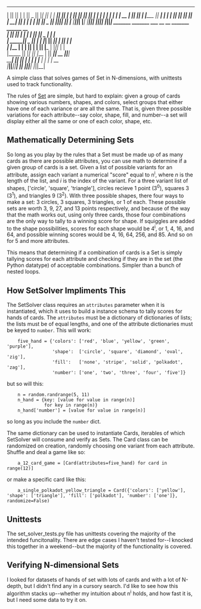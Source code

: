  _______  _______  _______    _______  _______  __   __  _______ 
|       ||       ||       |  |       ||   _   ||  |_|  ||       |
|  _____||    ___||_     _|  |    ___||  |_|  ||       ||    ___|
| |_____ |   |___   |   |    |   | __ |       ||       ||   |___ 
|_____  ||    ___|  |   |    |   ||  ||       ||       ||    ___|
 _____| ||   |___   |   |    |   |_| ||   _   || ||_|| ||   |___ 
|_______||_______|  |___|    |_______||__| |__||_|   |_||_______|
     _______  _______  ___      __   __  _______  ______    __   
    |       ||       ||   |    |  | |  ||       ||    _ |  |  |  
    |  _____||   _   ||   |    |  |_|  ||    ___||   | ||  |  |  
    | |_____ |  | |  ||   |    |       ||   |___ |   |_||_ |  |  
    |_____  ||  |_|  ||   |___ |       ||    ___||    __  ||__|  
     _____| ||       ||       | |     | |   |___ |   |  | | __   
    |_______||_______||_______|  |___|  |_______||___|  |_||__|  

A simple class that solves games of Set in N-dimensions, with unittests used to track functionality.

The rules of [Set](https://en.wikipedia.org/wiki/Set_(game)) are simple, but hard to explain: given a group of cards showing various numbers, shapes, and colors, select groups that either have one of each variance or are all the same. That is, given three possible variations for each attribute--say color, shape, fill, and number--a set will display either all the same or one of each color, shape, etc.

## Mathematically Determining Sets

So long as you play by the rules that a Set must be made up of as many cards as there are possible attributes, you can use math to determine if a given group of cards is a set. Given a list of possible variants for an attribute, assign each variant a numerical "score" equal to n<sup>i</sup>, where _n_ is the length of the list, and _i_ is the index of the variant. For a three variant list of shapes, ['circle', 'square', 'triangle'], circles recieve 1 point (3<sup>0</sup>), squares 3 (3<sup>1</sup>), and triangles 9 (3<sup>2</sup>). With three possible shapes, there four ways to make a set: 3 circles, 3 squares, 3 triangles, or 1 of each. These possible sets are worth 3, 9, 27, and 13 points respectively, and because of the way that the math works out, using only three cards, those four combinations are the only way to tally to a winning score for shape. If squiggles are added to the shape possibilities, scores for each shape would be 4<sup>i</sup>, or 1, 4, 16, and 64, and possible winning scores would be 4, 16, 64, 256, and 85. And so on for 5 and more attributes.

This means that determining if a combination of cards is a Set is simply tallying scores for each attribute and checking if they are in the set (the Python datatype) of acceptable combinations. Simpler than a bunch of nested loops.

## How SetSolver Impliments This

The SetSolver class requires an `attributes` parameter when it is instantiated, which it uses to build a instance schema to tally scores for hands of cards. The `attributes` must be a dictionary of dictionaries of lists; the lists must be of equal lengths, and one of the attribute dictionaries must be keyed to `number`. This will work:
```
    five_hand = {'colors': ['red', 'blue', 'yellow', 'green', 'purple'],
                 'shape':  ['circle', 'square', 'diamond', 'oval', 'zig'],
                 'fill':   ['none', 'stripe', 'solid', 'polkadot', 'zag'],
                 'number': ['one', 'two', 'three', 'four', 'five']}
```
but so will this:
```
    n = random.randrange(5, 11)
    n_hand = {key: [value for value in range(n)]
              for key in range(n)}
    n_hand['number'] = [value for value in range(n)]
```
so long as you include the `number` dict.

The same dictionary can be used to instantiate Cards, iterables of which SetSolver will consume and verify as Sets. The Card class can be randomized on creation, randomly choosing one variant from each attribute. Shuffle and deal a game like so:
```
    a_12_card_game = [Card(attributes=five_hand) for card in range(12)]  
```
or make a specific card like this:
```
    a_single_polkadot_yellow_triangle = Card({'colors': ['yellow'], 'shape': ['triangle'], 'fill': ['polkadot'], 'number': ['one']}, randomize=False)
```


## Unittests

The set_solver_tests.py file has unittests covering the majority of the intended funcitonality. There are edge cases I haven't tested for--I knocked this together in a weekend--but the majority of the functionality is covered.

## Verifying N-dimensional Sets

I looked for datasets of hands of set with lots of cards and with a lot of N-depth, but I didn't find any in a cursory search. I'd like to see how this algorithm stacks up--whether my intuition about n<sup>i</sup> holds, and how fast it is, but I need some data to try it on.